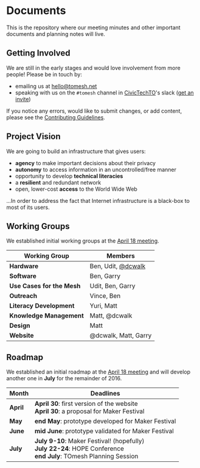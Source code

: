 # Documents

This is the repository where our meeting minutes and other important documents and planning notes will live.

## Getting Involved

We are still in the early stages and would love involvement from more people! Please be in touch by:
* emailing us at [hello@tomesh.net](mailto:hello@tomesh.net)
* speaking with us on the `#tomesh` channel in [CivicTechTO](http://civictech.ca/)'s slack ([get an invite](https://civictechto-slack-invite.herokuapp.com/))

If you notice any errors, would like to submit changes, or add content, please see the [Contributing Guidelines](https://github.com/tomeshnet/documents/blob/master/CONTRIBUTING.md).

## Project Vision

We are going to build an infrastructure that gives users:

- **agency** to make important decisions about their privacy
- **autonomy** to access information in an uncontrolled/free manner
- opportunity to develop **technical literacies**
- a **resilient** and redundant network
- open, lower-cost **access** to the World Wide Web

...In order to address the fact that Internet infrastructure is a black-box to most of its users.

## Working Groups

We established initial working groups at the [April 18 meeting](https://github.com/tomeshnet/meetings/blob/master/meeting_notes/20160418_meeting-notes.md).

| Working Group | Members |
| --- | --- |
| **Hardware** | Ben, Udit, [@dcwalk](https://github.com/dcwalk) |
| **Software** | Ben, Garry |
| **Use Cases for the Mesh** | Udit, Ben, Garry |
| **Outreach** | Vince, Ben |
| **Literacy Development** | Yuri, Matt |
| **Knowledge Management** | Matt, @dcwalk |
| **Design** | Matt |
| **Website** | @dcwalk, Matt, Garry |

## Roadmap

We established an initial roadmap at the [April 18 meeting](https://github.com/tomeshnet/meetings/blob/master/meeting_notes/20160418_meeting-notes.md) and will develop another one in **July** for the remainder of 2016.

| Month | Deadlines |
| --- | --- |
| **April** | **April 30**: first version of the website<br />**April 30**: a proposal for Maker Festival |
| **May** | **end May**: prototype developed for Maker Festival |
| **June** | **mid June**: prototype validated for Maker Festival |
| **July** | **July 9-10**: Maker Festival! (hopefully)<br />**July 22-24**: HOPE Conference<br />**end July**: TOmesh Planning Session |
